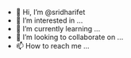 - 👋 Hi, I’m @sridharifet
- 👀 I’m interested in ...
- 🌱 I’m currently learning ...
- 💞️ I’m looking to collaborate on ...
- 📫 How to reach me ...

<!---
sridharifet/sridharifet is a ✨ special ✨ repository because its `README.md` (this file) appears on your GitHub profile.
You can click the Preview link to take a look at your changes.
--->
